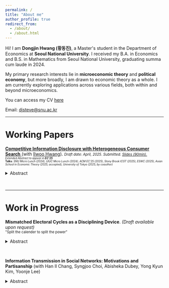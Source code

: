 ```yaml
---
permalink: /
title: "About me"
author_profile: true
redirect_from: 
  - /about/
  - /about.html
---
```


Hi! I am **Dongjin Hwang (황동진)**, a Master's student in the Department of Economics at **Seoul National University**. I received my B.A. in Economics and B.S. in Mathematics from Seoul National University, graduating summa cum laude in 2024.

My primary research interests lie in **microeconomic theory** and **political economy**, but more broadly, I am drawn to economic theory as a whole. I am currently exploring applications across various fields, both within and beyond microeconomics.

You can access my CV <a href="https://www.dropbox.com/scl/fi/lst80760kl2tj38bg24gl/dongjn_hwang_cv.pdf?rlkey=iedv79em8gc9c7775fywt4nkr&st=6zz4id0w&dl=0"
   onclick="gtag('event', 'click', {
     event_category: 'CV',
     event_label: 'CV'
   });"> here
</a>

Email: djsteve@snu.ac.kr


---

Working Papers
======
<a href="https://papers.ssrn.com/sol3/papers.cfm?abstract_id=5206437"
   onclick="gtag('event', 'click', {
     event_category: 'Paper',
     event_label: 'HeteroSearch'
   });">
   <b>Competitive Information Disclosure with Heterogeneous Consumer Search</b> </a>(with <a href="https://sites.google.com/site/iruhwang/"
         onclick="gtag('event', 'click', {
           event_category: 'Author Link',
           event_label: 'Ilwoo_Hwang_Google_Site'
         });">Ilwoo Hwang</a>). 
         <span style="font-size: 80%">
         *Draft date: April, 2025*. *Submitted*. <a href="https://www.dropbox.com/scl/fi/ye0vogct2pw4pre1ekca6/tokyo_slides.pdf?rlkey=ew9gkhhccdt1joe88vxaco8rj&st=6osz1iwl&dl=0"
   onclick="gtag('event', 'click', {
     event_category: 'Slides',
     event_label: 'Hetero_search_slides'
   });"> *Slides (90min).*</span></a>   
<span style="font-size: 60%">
*Extended Abstract to appear in **EC'25***  
**Talks**: *SNU Micro Lunch (2024), UIUC Micro Lunch (2024), ACM EC'25 (2025), Stony Brook ICGT (2025), ESWC (2025),  Asian School in Economic Theory (2025, accepted), University of Tokyo (2025, by coauthor)*
</span>

<details id="hetero-abstract">
<summary>Abstract</summary>

<span style="font-size: 80%">
We study a model of competitive information design in an oligopoly search market with heterogeneous consumer search costs. A unique class of equilibria—upper-censorship equilibria—emerges under intense competition. In equilibrium, firms balance competitive pressure with local monopoly power granted by search frictions. Notably, firms disclose only partial information even as the number of firms approaches infinity. The maximal informativeness of equilibrium decreases under first-order shifts in the search cost distribution, but varies non-monotonically under mean-preserving spreads. The model converges to the full-disclosure benchmark as search frictions vanish, and to the no-disclosure benchmark as search costs become homogeneous.
</span>

</details>

<script>
  document.addEventListener("DOMContentLoaded", function () {
    const abstractToggle = document.getElementById("hetero-abstract");
    if (abstractToggle) {
      abstractToggle.addEventListener("toggle", function () {
        if (abstractToggle.open) {
          gtag('event', 'toggle_open', {
            event_category: 'Abstract Toggle',
            event_label: 'HeteroSearch_Abstract_Opened'
          });
        }
      });
    }
  });
</script>

&nbsp;

---

Work in Progress
======
**Mismatched Electoral Cycles as a Disciplining Device**. *(Draft available upon request)*  
<span style="font-size: 80%">
"Split the calender to split the power"
</span>


<details id="mismatch-abstract">
<summary>Abstract</summary>

<span style="font-size: 80%">
In many presidential systems, the executive and legislative branches serve different term lengths, creating a **mismatch in electoral cycles**. I study the effect of such mismatched cycles on the accountability of political bodies, building on the frameworks of Ferejohn (1982) and Persson, Roland, and Tabellini (1997). Each period, the executive and legislature bargain over the allocation of a fixed budget between public goods and political rents. I examine three distinct bargaining protocols, each reflecting a different degree of (de facto) separation of powers. 
Electoral mismatch **enhances voter welfare** when the bargaining power is asymmetric: frequent turnover in the weaker branch forces repeated negotiation, making collusion harder to sustain. In contrast, when bargaining power is symmetric, mismatch has little effect, as institutional separation alone disciplines behavior. **Thus, mismatch can serve as a substitute for formal checks and a safeguard against political capture**.
</span>

</details>

<script>
  document.addEventListener("DOMContentLoaded", function () {
    const abstractToggle = document.getElementById("mismatch-abstract");
    if (abstractToggle) {
      abstractToggle.addEventListener("toggle", function () {
        if (abstractToggle.open) {
          gtag('event', 'toggle_open', {
            event_category: 'Abstract Toggle',
            event_label: 'Mismatch_Abstract_Opened'
          });
        }
      });
    }
  });
</script>


&nbsp;

**Information Transmission in Social Networks: Motivations and Partisanship** (with Han Il Chang, Syngjoo Choi, Abisheka Dubey, Yong Kyun Kim, Yoonje Lee)


<details id="transmission-experiment-abstract">
<summary>Abstract</summary>

<span style="font-size: 80%">
 How does partisan alignment between a sender and a receiver affect the partisan content of transmitted information? We conduct an online experiment (1,002 participants) varying messaging nudges (accuracy, directional, no nudge) and receiver partisanship (liberal, conservative, independent). 
</span>

</details>


<script>
  document.addEventListener("DOMContentLoaded", function () {
    const abstractToggle = document.getElementById("transmission-experiment-abstract");
    if (abstractToggle) {
      abstractToggle.addEventListener("toggle", function () {
        if (abstractToggle.open) {
          gtag('event', 'toggle_open', {
            event_category: 'Abstract Toggle',
            event_label: 'Transmission_Experiment_Abstract_Opened'
          });
        }
      });
    }
  });
</script>